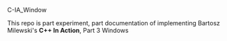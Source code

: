 C-IA_Window

This repo is part experiment, part documentation of implementing Bartosz Milewski's **C++ In Action**, Part 3 Windows
